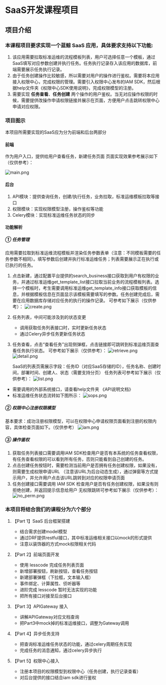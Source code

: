 # SaaS开发课程项目

## 项目介绍

### 本课程项目要求实现一个蓝鲸 SaaS 应用，具体要求支持以下功能:

1. 该应用需要拉取标准运维的流程模板列表，用户可选择任意一个模板，通过SaaS填写对应参数创建并执行任务。任务执行记录存入该应用的数据库，前端需要展示任务执行记录。
2. 由于任务创建操作比较敏感，所以需要对用户的操作进行鉴权。需要将本应用接入权限中心，完成权限的管理。需要引入权限中心发布的IAM SDK，然后根据help文件夹《权限中心SDK使用说明》，完成权限模型的注册。
3. 需要实现 __任务查看__、__任务创建__ 两个操作的用户鉴权。当无对应操作权限的时候，需要提供改操作申请权限链接并展示在页面，方便用户点击跳转权限中心申请对应权限。

### 项目图示
本项目所需要实现的SaaS应为分为前端和后台两部分

#### 前端
作为用户入口，提供给用户查看任务，新建任务页面
页面实现效果参考展示如下（仅供参考）：

![main.png](src/list.png)

#### 后台
1.	API模块：提供查询任务，创建/执行任务，业务拉取，标准运维模板拉取等接口
2.	权限模块：实现权限模型注册，操作鉴权等功能
3.	Celery模块：实现标准运维任务状态的同步

#### 功能解析
##### ① 任务管理
应用需要拉取到标准运维流程模板并渲染任务参数表单（注意：不同模板需要的任务参数不相同）。填写参数后创建并执行标准运维任务；列表需要展示正在执行或已执行的任务。
1. 点击新建，通过配置平台提供的search_business接口获取到用户有权限的业务，并通过标准运维get_template_list接口拉取当前业务的流程模板列表。选择一个模板时，考生需要调用标准运维get_template_info接口获取模板的信息，并根据模板信息在页面显示该模板需要填写的参数。任务创建完成后，需要在应用数据库存储对应任务的执行的操作记录。
    可参考如下展示（仅供参考）：
    ![create.png](src/create.png)
2. 任务列表，中间可能涉及到的状态变更
    - 调用获取任务列表接口时，实时更新任务状态
    - 通过Celery异步任务更新任务状态
3. 任务查看，点击“查看任务”出现侧弹框，点击链接即可跳转到标准运维页面查看任务执行状态。
    可参考如下展示（仅供参考）：
    ![retrieve.png](src/retrieve.png)
    ![detail.png](src/detail.png)

    SaaS的列表页需展示字段：任务ID（对应SaaS存储的ID），任务名称、创建时间，部署时间、创建人、状态（需要支持分页）
    任务列表可参考如下展示（仅供参考）：
    ![list.png](src/list.png)

- 需要调用的外部系统接口，请查看help文件夹 《API说明文档》
- 标准运维任务状态流转如下图所示：
![sops.png](src/sops.png)

##### ② 权限中心注册权限模型
基本要求：成功注册权限模型，可以在权限中心申请权限页面看到注册的权限内容，具体检查页面如下。（仅供参考）
![iam.png](src/iam.png)

##### ③ 操作鉴权
1.	获取任务列表接口需要调用IAM SDK检查用户是否有本系统的任务查看权限，有任务查看权限的可以看到所有任务，否则只能看到自己创建的任务。
2.	点击创建任务按钮时，需要检测当前用户是否拥有任务创建权限，如果没有，则需要生成权限申请URL （注意该URL为后台动态生成），通过弹窗等方式提示用户，并允许用户点击该URL跳转到对应的权限申请页面
3.	任务创建接口需要调用 IAM SDK 检查用户是否有任务创建权限，如果没有则拒绝创建，并返回提示信息给用户
无权限跳转可参考如下展示（仅供参考）：
 ![no_perm.png](src/no_perm.png)



### 本项目将结合我们的课程分为六个部分

1. 【Part 1】SaaS 后台框架搭建
	- 结合需求创建model模型
	- 通过DRF提供restful接口，其中标准运维相关接口以mock的形式提供
    - 注意以装饰器的方式mock权限相关代码
    
2. 【Part 2】前端页面开发
    - 使用 lesscode 完成任务列表页面
    - 新增部署按钮，刷新按钮，查看任务按钮
    - 新建部署弹框（下拉框，文本输入框）
    - 事件绑定、计算属性、侦听器等
    - 进阶完成 lesscode 暂时无法实现的功能
    - 把所有接口对接至后台接口

3. 【Part 3】APIGateway 接入
    - 讲解APIGateway对应文档查询
	- 把Part3中mock掉的标准运维接口，调整为Gateway调用

4. 【Part 4】异步任务支持
	- 把查询标准运维任务状态的功能，通过celery周期任务实现
	- 完成任务的消息通知，通过celery异步执行

5. 【Part 5】权限中心接入
	- 注册本项目的权限模型到权限中心（任务创建，执行记录查看）
	- 对后台提供的接口结合iam sdk进行鉴权
